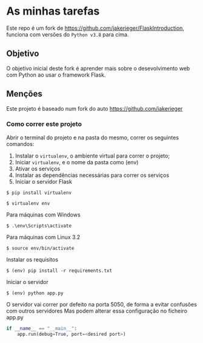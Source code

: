 # As minhas tarefas

Este repo é um fork de https://github.com/jakerieger/FlaskIntroduction, funciona com versões do `Python v3.8` para cima.

## Objetivo

O objetivo inicial deste fork é aprender mais sobre o desevolvimento web com Python ao usar o framework Flask.

## Menções

Este projeto é baseado num fork do auto https://github.com/jakerieger

### Como correr este projeto

Abrir o terminal do projeto e na pasta do mesmo, correr os seguintes comandos:
1) Instalar o `virtualenv`, o ambiente virtual para correr o projeto;
2) Iniciar `virtualenv`, e o nome da pasta como (env)
3) Ativar os serviços
4) Instalar as dependências necessárias para correr os serviços
5) Iniciar o servidor Flask
``` 
$ pip install virtualenv
```
```
$ virtualenv env
```
Para máquinas com Windows 
```
$ .\env\Scripts\activate
```
Para máquinas com Linux 3.2
```
$ source env/bin/activate
```
Instalar os requisitos
```
$ (env) pip install -r requirements.txt
```
Iniciar o servidor 
```
$ (env) python app.py
```
O servidor vai correr por defeito na porta 5050, de forma a evitar confusões com outros servidores
Mas podem alterar essa configuração no ficheiro app.py
```python
if __name__ == "__main__":
    app.run(debug=True, port=<desired port>)
```
